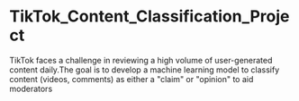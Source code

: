 # TikTok_Content_Classification_Project
TikTok faces a challenge in reviewing a high volume of user-generated content daily.The goal is to develop a machine learning model to classify content (videos, comments) as either a "claim" or "opinion" to aid moderators
